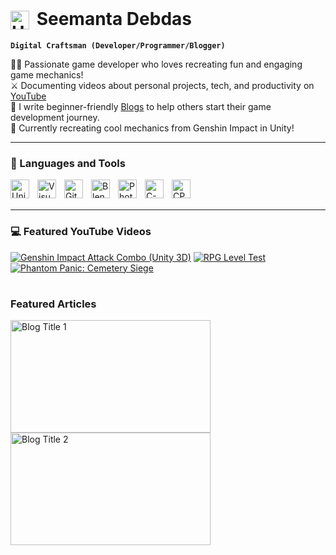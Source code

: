 <!--
**SeemantaDebdas/SeemantaDebdas** is a ✨ _special_ ✨ repository because its `README.md` (this file) appears on your GitHub profile.

Here are some ideas to get you started:

- 🔭 I’m currently working on ...
- 🌱 I’m currently learning ...
- 👯 I’m looking to collaborate on ...
- 🤔 I’m looking for help with ...
- 💬 Ask me about ...
- 📫 How to reach me: ...
- 😄 Pronouns: ...
- ⚡ Fun fact: ...
-->
# <img src="https://github.com/SeemantaDebdas/SeemantaDebdas/assets/68423533/5450af40-1447-4b43-8493-0063523d20c1" alt="User name" width="30" height="30" style="vertical-align: bottom; margin-right: 5px; margin-top: 5px;" /> Seemanta Debdas

**`Digital Craftsman (Developer/Programmer/Blogger)`**

🧙🏼 Passionate game developer who loves recreating fun and engaging game mechanics!<br/>
⚔️ Documenting videos about personal projects, tech, and productivity on [YouTube](https://www.youtube.com/@PortfolioAccount-ru8rn)<br/>
📜 I write beginner-friendly [Blogs](https://medium.com/@seemantadebdas) to help others start their game development journey.<br/>
🎯 Currently recreating cool mechanics from Genshin Impact in Unity!<br/>

---

### 🧰 Languages and Tools

<img align="left" alt="Unity" width="30px" style="padding-right:10px;" src="https://cdn.jsdelivr.net/gh/devicons/devicon@latest/icons/unity/unity-original.svg"/>
<img align="left" alt="Visual Studio" width="30px" style="padding-right:10px;" src="https://cdn.jsdelivr.net/gh/devicons/devicon@latest/icons/visualstudio/visualstudio-original.svg"/>
<img align="left" alt="Git" width="30px" style="padding-right:10px;" src="https://cdn.jsdelivr.net/gh/devicons/devicon@latest/icons/git/git-original.svg" />
<img align="left" alt="Blender" width="30px" style="padding-right:10px;" src="https://cdn.jsdelivr.net/gh/devicons/devicon@latest/icons/blender/blender-original.svg" />
<img align="left" alt="Photoshop" width="30px" style="padding-right:10px;" src="https://cdn.jsdelivr.net/gh/devicons/devicon@latest/icons/photoshop/photoshop-original.svg" />
<img align="left" alt="C-sharp" width="30px" style="padding-right:10px;" src="https://cdn.jsdelivr.net/gh/devicons/devicon@latest/icons/csharp/csharp-original.svg" />
<img align="left" alt="CPP" width="30px" style="padding-right:10px;" src="https://cdn.jsdelivr.net/gh/devicons/devicon@latest/icons/cplusplus/cplusplus-original.svg" />
<br/>
<br/>


---

### 💻 Featured YouTube Videos 
<!-- YouTube video cards from https://github.com/DenverCoder1/github-readme-youtube-cards -->
<!-- If you want to display the latest videos, then simply follow the instructions in the above repo. -->
<!-- If you however want to select which videos display, then you can manually generate the video link by changing the below parameters in angle brackets. -->
<!-- https://ytcards.demolab.com/?id=<video ID>&title=<video+title>&lang=en&timestamp=<video publish date in Unix time format>&background_color=%230d1117&title_color=%23ffffff&stats_color=%23dedede&max_title_lines=1&width=250&border_radius=5&duration=<video duration in seconds> "<video title>") -->
<!-- BEGIN YOUTUBE-CARDS -->

[![Genshin Impact Attack Combo (Unity 3D)](https://ytcards.demolab.com/?id=aRTC-9LmWTY&title=Genshin+Impact+Attack+Combo+(Unity+3D)&lang=en&timestamp=1720330333&background_color=%230d1117&title_color=%23ffffff&stats_color=%23dedede&max_title_lines=1&width=250&border_radius=5&duration=29 "Genshin Impact Attack Combo (Unity 3D)")](https://youtu.be/aRTC-9LmWTY?si=A9V6TK0HTRRMMIuV)
[![RPG Level Test](https://ytcards.demolab.com/?id=p2X_nApiCA0&title=RPG+Level+Test&lang=en&timestamp=1716336000&background_color=%230d1117&title_color=%23ffffff&stats_color=%23dedede&max_title_lines=1&width=250&border_radius=5&duration=145 "RPG Level Test")](https://youtu.be/p2X_nApiCA0?si=wi8SC4Md0VXkSBV3)
[![Phantom Panic: Cemetery Siege](https://ytcards.demolab.com/?id=20ekUiqE_6g&title=Phantom+Panic:+Cemetery+Siege&lang=en&timestamp=1717545600&background_color=%230d1117&title_color=%23ffffff&stats_color=%23dedede&max_title_lines=1&width=250&border_radius=5&duration=65 "Phantom Panic: Cemetery Siege")](https://youtu.be/20ekUiqE_6g?si=pBVLCY9Sw4HCICll)
<!-- END YOUTUBE-CARDS -->

#

### Featured Articles

<a href="https://medium.com/eincode/trigonometry-for-game-development-34acca285ae3">
  <img src="https://github.com/SeemantaDebdas/SeemantaDebdas/assets/68423533/b78547c4-c687-49bf-ae24-b85f0e6e9267" alt="Blog Title 1" style="width: 320px; height: 180px;">
</a>

<a href="https://medium.com/eincode/getting-started-with-multiplayer-player-movement-f9f7f6a4217">
  <img src="https://github.com/SeemantaDebdas/SeemantaDebdas/assets/68423533/e13791d2-cb8c-4b1e-a8c6-2e445fe44b99" alt="Blog Title 2" style="width: 320px; height: 180px;">
</a>

<!--
### 📊 Stats

![Seemmanta's GitHub stats](https://github-readme-stats.vercel.app/api?username=seemantadebdas&show_icons=true&theme=gruvbox)

-->
